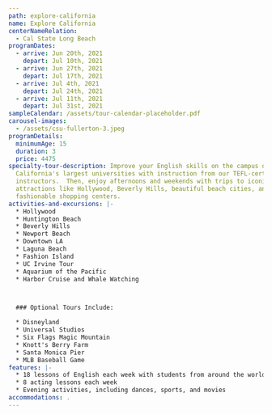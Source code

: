 ```yaml
---
path: explore-california
name: Explore California
centerNameRelation:
  - Cal State Long Beach
programDates:
  - arrive: Jun 20th, 2021
    depart: Jul 10th, 2021
  - arrive: Jun 27th, 2021
    depart: Jul 17th, 2021
  - arrive: Jul 4th, 2021
    depart: Jul 24th, 2021
  - arrive: Jul 11th, 2021
    depart: Jul 31st, 2021
sampleCalendar: /assets/tour-calendar-placeholder.pdf
carousel-images:
  - /assets/csu-fullerton-3.jpeg
programDetails:
  minimumAge: 15
  duration: 3
  price: 4475
specialty-tour-description: Improve your English skills on the campus of one of
  California's largest universities with instruction from our TEFL-certified
  instructors.  Then, enjoy afternoons and weekends with trips to iconic
  attractions like Hollywood, Beverly Hills, beautiful beach cities, and
  fashionable shopping centers.
activities-and-excursions: |-
  * Hollywood
  * Huntington Beach
  * Beverly Hills
  * Newport Beach
  * Downtown LA
  * Laguna Beach
  * Fashion Island
  * UC Irvine Tour
  * Aquarium of the Pacific
  * Harbor Cruise and Whale Watching



  ### Optional Tours Include:

  * Disneyland
  * Universal Studios
  * Six Flags Magic Mountain
  * Knott's Berry Farm
  * Santa Monica Pier
  * MLB Baseball Game
features: |-
  * 18 lessons of English each week with students from around the world
  * 8 acting lessons each week
  * Evening activities, including dances, sports, and movies
accommodations: .
---
```


